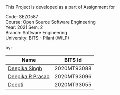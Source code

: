 
This Project is developed as a part of Assignment for <br/>

Code: SEZG587 <br/>
Course: Open Source Software Engineering <br/>
Year: 2021
Sem: 2 <br/>
Branch: Software Engineering <br/>
University: BITS - Pilani (WILP) <br/>

by: <br/>

 | Name | BITS Id |
 | ---- | ------- |
 | [Deepika Singh](https://github.com/2020MT93088) | 2020MT93088 |
 | [Deepika R Prasad](https://github.com/Deepika-R-Prasad) | 2020MT93096 |
 | [Deepti](https://github.com/deepti810) | 2020MT93055 |

